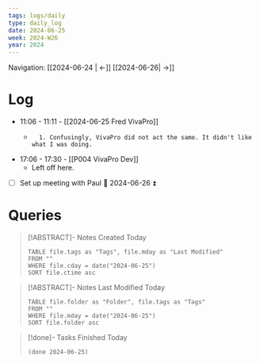 ```yaml
---
tags: logs/daily
type: daily_log
date: 2024-06-25
week: 2024-W26
year: 2024
---
```

Navigation: [[2024-06-24 | <-]] [[2024-06-26| ->]]

# Log
- 11:06 - 11:11 - [[2024-06-25 Fred VivaPro]]
    - 		1. Confusingly, VivaPro did not act the same. It didn't like what I was doing. 
- 17:06 - 17:30 - [[P004 VivaPro Dev]]
    - Left off here.
- [ ] Set up meeting with Paul 📅 2024-06-26 ⏫ 

# Queries
> [!ABSTRACT]- Notes Created Today
> ```dataview
> TABLE file.tags as "Tags", file.mday as "Last Modified"
> FROM ""
> WHERE file.cday = date("2024-06-25")
> SORT file.ctime asc
> ```

> [!ABSTRACT]- Notes Last Modified Today
> ```dataview
> TABLE file.folder as "Folder", file.tags as "Tags"
> FROM ""
> WHERE file.mday = date("2024-06-25")
> SORT file.folder asc
> ```

> [!done]- Tasks Finished Today
> ```tasks
> (done 2024-06-25)
> ```